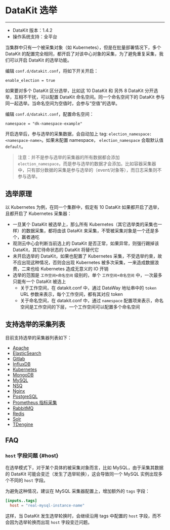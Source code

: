 
# DataKit 选举
---

- DataKit 版本：1.4.2
- 操作系统支持：全平台

当集群中只有一个被采集对象（如 Kubernetes），但是在批量部署情况下，多个 DataKit 的配置完全相同，都开启了对该中心对象的采集，为了避免重复采集，我们可以开启 DataKit 的选举功能。

编辑 `conf.d/datakit.conf`，将如下开关开启：

```
enable_election = true
```

如果要对多个 DataKit 区分选举，比如这 10 DataKit 和 另外 8 DataKit 分开选举，互相不干扰，可以配置 DataKit 命名空间。同一个命名空间下的 DataKit 参与同一起选举。当命名空间为空值时，会参与“空值”的选举。

编辑 `conf.d/datakit.conf`，配置命名空间：

```
namespace = "dk-namespace-example"
```

开启选举后，参与选举的采集数据，会自动加上 tag: `election_namespace:<namespace-name>`。如果未配置 namespace， `election_namespace` 会取默认值 `default`。

> 注意：并不是参与选举的采集器的所有数据都会添加 `election_namespace`，而是参与选举的数据才会添加。比如容器采集器中，只有部分数据的采集是参与选举的（event/对象等），而日志采集则不参与选举。

## 选举原理

以 Kubernetes 为例，在同一个集群中，假定有 10 DataKit 如果都开启了选举，且都开启了 Kubernetes 采集器：

- 一旦某个 DataKit 被选举上，那么所有 Kubernetes（其它选举类的采集也一样）的数据采集，都将由该 DataKit 来采集，不管被采集对象是一个还是多个，赢者通吃
- 观测云中心会判断当前选上的 DataKit 是否正常，如果异常，则强行踢掉该 DataKit，其它待命状态的 DataKit 将替代它
- 未开启选举的 DataKit，如果也配置了 Kubernetes 采集，不受选举约束，故不应出现这种情况，否则会出现 Kubernetes 被多次采集，一来造成数据浪费，二来也给 Kubernetes 造成无意义的 IO 开销
- 选举的范围是 `工作空间+命名空间` 级别的，单个 `工作空间+命名空间` 中，一次最多只能有一个 DataKit 被选上
	- 关于工作空间，在 datakit.conf 中，通过 DataWay 地址串中的 `token` URL 参数来表示，每个工作空间，都有其对应 token
	- 关于命名空间，在 datakit.conf 中，通过 `namespace` 配置项来表示，命名空间是工作空间的下层，一个工作空间可以配置多个命名空间

## 支持选举的采集列表

目前支持选举的采集器列表如下：

- [Apache](apache.md)
- [ElasticSearch](elasticsearch.md)
- [Gitlab](gitlab.md)
- [InfluxDB](influxdb.md)
- [Kubernetes](kubernetes.md)
- [MongoDB](mongodb.md)
- [MySQL](mysql.md)
- [NSQ](nsq.md)
- [Nginx](nginx.md)
- [PostgreSQL](postgresql.md)
- [Prometheus 指标采集](prom.md)
- [RabbitMQ](rabbitmq.md)
- [Redis](redis.md)
- [Solr](solr.md)
- [TDengine](tdengine)

## FAQ

### `host` 字段问题 {#host}

在选举模式下，对于某个具体的被采集对象而言，比如 MySQL，由于采集其数据的 DataKit 可能会变迁（发生了选举轮换），这会导致同一个 MySQL 实例出现多个不同的 `host` 字段。

为避免这种情况，建议在 MySQL 采集器配置上，增加额外的 `tags` 字段：

```toml
[inputs..tags]
  host = "real-mysql-instance-name"
```

这样，当 DataKit 发生选举轮换时，会继续沿用 tags 中配置的 `host` 字段，而不会因为选举轮换而出现 `host` 字段变迁问题。
